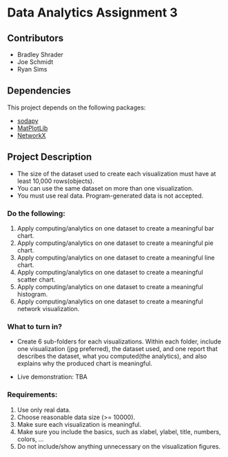 # Data Analytics Assignment 3

## Contributors
- Bradley Shrader
- Joe Schmidt
- Ryan Sims

## Dependencies

This project depends on the following packages:
- [sodapy](https://pypi.org/project/sodapy/)
- [MatPlotLib](https://pypi.org/project/matplotlib/)
- [NetworkX](https://pypi.org/project/networkx/)


## Project Description

- The size of the dataset used to create each visualization must have at least 10,000 rows(objects). 
- You can use the same dataset on more than one visualization. 
- You must use real data. Program-generated data is not accepted.

### Do the following:
1. Apply computing/analytics on one dataset to create a meaningful bar chart.
2. Apply computing/analytics on one dataset to create a meaningful pie chart.
3. Apply computing/analytics on one dataset to create a meaningful line chart.
4. Apply computing/analytics on one dataset to create a meaningful scatter chart.
5. Apply computing/analytics on one dataset to create a meaningful histogram.
6. Apply computing/analytics on one dataset to create a meaningful network visualization.


### What to turn in?
- Create 6 sub-folders for each visualizations. Within each folder, include one visualization (jpg preferred), the dataset used, and one report that describes the dataset, what you computed(the analytics), and also explains why the produced chart is meaningful.

- Live demonstration: TBA

### Requirements:
1. Use only real data.
2. Choose reasonable data size (>= 10000).
3. Make sure each visualization is meaningful.
4. Make sure you include the basics, such as xlabel, ylabel, title, numbers, colors, ...
5. Do not include/show anything unnecessary on the visualization figures.
